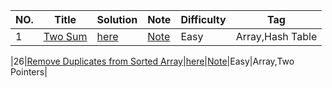 |NO.|Title|Solution|Note|Difficulty|Tag|
|---|-----|--------|----|----------|---|
|1|[Two Sum](https://leetcode.com/problems/two-sum)|[here](problem/src/main/java/two_sum/TwoSum.java)|[Note](problem/src/main/java/two_sum/TwoSum.md)|Easy|Array,Hash Table|

|26|[Remove Duplicates from Sorted Array](https://leetcode.com/problems/remove-duplicates-from-sorted-array/)|[here](problem/src/main/java/remove_duplicates_from_sorted_array/RemoveDuplicatesFromSortedArray.java)|[Note](problem/src/main/java/remove_duplicates_from_sorted_array/RemoveDuplicatesFromSortedArray.md)|Easy|Array,Two Pointers|